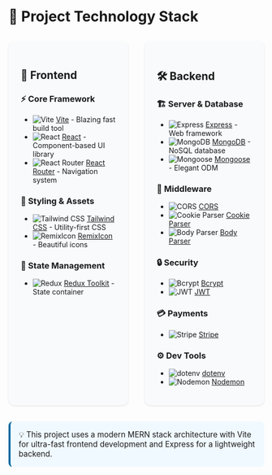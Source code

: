# 🚀 Project Technology Stack

<div  style="display: grid; grid-template-columns: 1fr 1fr; gap: 2rem; margin: 2rem 0; font-family: -apple-system, BlinkMacSystemFont, 'Segoe UI', Helvetica, Arial, sans-serif;">

<div style="background: #f8fafc; padding: 1.5rem; border-radius: 12px; box-shadow: 0 1px 3px rgba(0,0,0,0.12);">

## 🌈 Frontend

### ⚡ Core Framework
- ![Vite](https://img.shields.io/badge/-Vite-646CFF?logo=vite&logoColor=white) [Vite](https://vitejs.dev/) - Blazing fast build tool  
- ![React](https://img.shields.io/badge/-React-61DAFB?logo=react&logoColor=white) [React](https://react.dev/) - Component-based UI library  
- ![React Router](https://img.shields.io/badge/-React_Router-CA4245?logo=react-router&logoColor=white) [React Router](https://reactrouter.com/) - Navigation system  

### 🎨 Styling & Assets
- ![Tailwind CSS](https://img.shields.io/badge/-Tailwind_CSS-38B2AC?logo=tailwind-css&logoColor=white) [Tailwind CSS](https://tailwindcss.com/) - Utility-first CSS  
- ![RemixIcon](https://img.shields.io/badge/-RemixIcon-000000?logo=remix&logoColor=white) [RemixIcon](https://remixicon.com/) - Beautiful icons  

### 🧠 State Management
- ![Redux](https://img.shields.io/badge/-Redux_Toolkit-764ABC?logo=redux&logoColor=white) [Redux Toolkit](https://redux-toolkit.js.org/) - State container  

</div>

<div style="background: #f8fafc; padding: 1.5rem; border-radius: 12px; box-shadow: 0 1px 3px rgba(0,0,0,0.12);">

## 🛠️ Backend

### 🏗️ Server & Database
- ![Express](https://img.shields.io/badge/-Express-000000?logo=express&logoColor=white) [Express](https://expressjs.com/) - Web framework  
- ![MongoDB](https://img.shields.io/badge/-MongoDB-47A248?logo=mongodb&logoColor=white) [MongoDB](https://www.mongodb.com/) - NoSQL database  
- ![Mongoose](https://img.shields.io/badge/-Mongoose-880000?logo=mongoose&logoColor=white) [Mongoose](https://mongoosejs.com/) - Elegant ODM  

### 🔌 Middleware
- ![CORS](https://img.shields.io/badge/-CORS-000000?logo=cors&logoColor=white) [CORS](https://www.npmjs.com/package/cors)  
- ![Cookie Parser](https://img.shields.io/badge/-Cookie_Parser-000000?logo=cookiecutter&logoColor=white) [Cookie Parser](https://www.npmjs.com/package/cookie-parser)  
- ![Body Parser](https://img.shields.io/badge/-Body_Parser-000000?logo=bodybuildingdotcom&logoColor=white) [Body Parser](https://www.npmjs.com/package/body-parser)  

### 🔒 Security
- ![Bcrypt](https://img.shields.io/badge/-Bcrypt-000000?logo=bcrypt&logoColor=white) [Bcrypt](https://www.npmjs.com/package/bcrypt)  
- ![JWT](https://img.shields.io/badge/-JWT-000000?logo=json-web-tokens&logoColor=white) [JWT](https://jwt.io/)  

### 💳 Payments
- ![Stripe](https://img.shields.io/badge/-Stripe-008CDD?logo=stripe&logoColor=white) [Stripe](https://stripe.com/)  

### ⚙️ Dev Tools
- ![dotenv](https://img.shields.io/badge/-dotenv-000000?logo=dotenv&logoColor=white) [dotenv](https://www.npmjs.com/package/dotenv)  
- ![Nodemon](https://img.shields.io/badge/-Nodemon-76D04B?logo=nodemon&logoColor=white) [Nodemon](https://nodemon.io/)  

</div>
</div>

<div style="margin-top: 2rem; padding: 1rem; background: #f0f9ff; border-radius: 8px; border-left: 4px solid #0369a1; font-size: 0.95rem;">
💡 This project uses a modern MERN stack architecture with Vite for ultra-fast frontend development and Express for a lightweight backend.
</div>